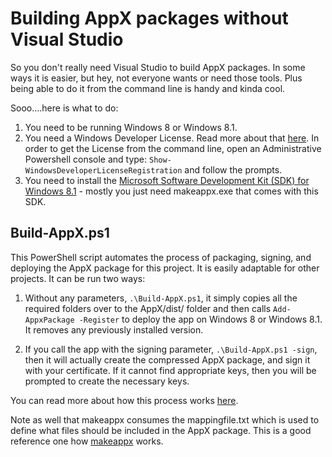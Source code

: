 # Building AppX packages without Visual Studio #

So you don't really need Visual Studio to build AppX packages.  In some ways it is easier, but hey, not everyone wants or need those tools.  Plus being able to do it from the command line is handy and kinda cool.

Sooo....here is what to do:

1. You need to be running Windows 8 or Windows 8.1.  
2. You need a Windows Developer License.  Read more about that [here](http://msdn.microsoft.com/en-us/library/windows/apps/hh974578.aspx).  In order to get the License from the command line, open an Administrative Powershell console and type:
 `Show-WindowsDeveloperLicenseRegistration` and follow the prompts.
3. You need to install the [Microsoft Software Development Kit (SDK) for Windows 8.1](http://msdn.microsoft.com/en-US/windows/desktop/bg162891) - mostly you just need makeappx.exe that comes with this SDK.  

## Build-AppX.ps1 ##

This PowerShell script automates the process of packaging, signing, and deploying the AppX package for this project.  It is easily adaptable for other projects.  It can be run two ways:

1. Without any parameters,  `.\Build-AppX.ps1`, it simply copies all the required folders over to the AppX/dist/ folder and then calls `Add-AppxPackage -Register` to deploy the app on Windows 8 or Windows 8.1.  It removes any previously installed version.

2. If you call the app with the signing parameter, `.\Build-AppX.ps1 -sign`, then it will actually create the compressed AppX package, and sign it with your certificate.  If it cannot find appropriate keys, then you will be prompted to create the necessary keys.

You can read more about how this process works [here](http://blogs.msdn.com/b/wsdevsol/archive/2014/02/12/create-a-windows-store-appx-package-and-sign-it.aspx). 

Note as well that makeappx consumes the mappingfile.txt which is used to define what files should be included in the AppX package.  This is a good reference one how [makeappx](http://msdn.microsoft.com/en-us/library/windows/desktop/hh446767(v=vs.85).aspx) works.


